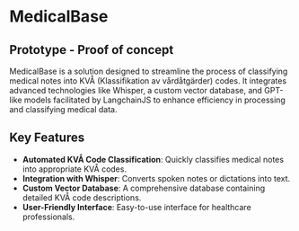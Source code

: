 # MedicalBase

## Prototype - Proof of concept

MedicalBase is a solution designed to streamline the process of classifying medical notes into KVÅ (Klassifikation av vårdåtgärder) codes. It integrates advanced technologies like Whisper, a custom vector database, and GPT-like models facilitated by LangchainJS to enhance efficiency in processing and classifying medical data.

## Key Features

- **Automated KVÅ Code Classification**: Quickly classifies medical notes into appropriate KVÅ codes.
- **Integration with Whisper**: Converts spoken notes or dictations into text.
- **Custom Vector Database**: A comprehensive database containing detailed KVÅ code descriptions.
- **User-Friendly Interface**: Easy-to-use interface for healthcare professionals.
